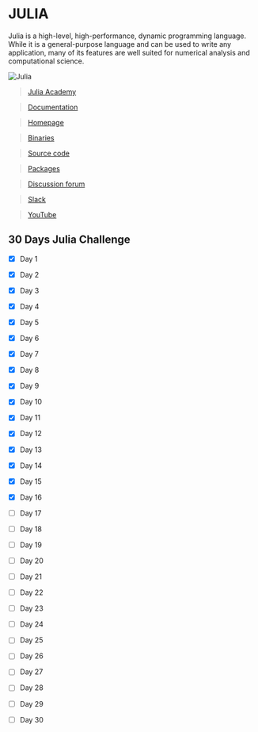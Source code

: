 # JULIA

Julia is a high-level, high-performance, dynamic programming language. While it is a general-purpose language and can be used to write any application, many of its features are well suited for numerical analysis and computational science.

![Julia](https://user-images.githubusercontent.com/54937357/139801295-d201875c-9eea-4e55-94a7-8f592e8363ba.jpg)

 
  >[Julia Academy](https://juliaacademy.com)

  >[Documentation](https://docs.julialang.org/en/v1/)

  >[Homepage](https://julialang.org)

  >[Binaries](https://julialang.org/downloads)

  >[Source code](https://github.com/JuliaLang/julia)

  >[Packages](https://julialang.org/packages)

  >[Discussion forum](https://discourse.julialang.org)

  >[Slack](https://julialang.slack.com)

  >[YouTube](https://www.youtube.com/user/JuliaLanguage)

 
## 30 Days Julia Challenge

 - [x] Day 1
 - [x] Day 2
 - [x] Day 3
 - [x] Day 4
 - [x] Day 5
 - [x] Day 6
 - [x] Day 7
 - [x] Day 8
 - [x] Day 9
 - [x] Day 10
 - [x] Day 11
 - [x] Day 12
 - [x] Day 13
 - [x] Day 14
 - [x] Day 15
 - [x] Day 16
 - [ ] Day 17
 - [ ] Day 18
 - [ ] Day 19
 - [ ] Day 20
 - [ ] Day 21
 - [ ] Day 22
 - [ ] Day 23
 - [ ] Day 24
 - [ ] Day 25
 - [ ] Day 26
 - [ ] Day 27
 - [ ] Day 28
 - [ ] Day 29
 - [ ] Day 30

